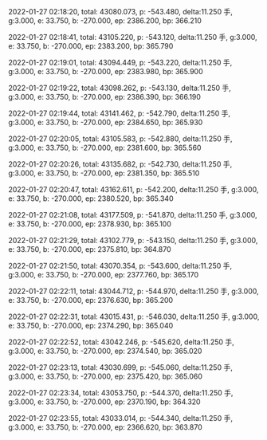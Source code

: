 2022-01-27 02:18:20, total: 43080.073, p: -543.480, delta:11.250 手, g:3.000, e: 33.750, b: -270.000, ep: 2386.200, bp: 366.210

2022-01-27 02:18:41, total: 43105.220, p: -543.120, delta:11.250 手, g:3.000, e: 33.750, b: -270.000, ep: 2383.200, bp: 365.790

2022-01-27 02:19:01, total: 43094.449, p: -543.220, delta:11.250 手, g:3.000, e: 33.750, b: -270.000, ep: 2383.980, bp: 365.900

2022-01-27 02:19:22, total: 43098.262, p: -543.130, delta:11.250 手, g:3.000, e: 33.750, b: -270.000, ep: 2386.390, bp: 366.190

2022-01-27 02:19:44, total: 43141.462, p: -542.790, delta:11.250 手, g:3.000, e: 33.750, b: -270.000, ep: 2384.650, bp: 365.930

2022-01-27 02:20:05, total: 43105.583, p: -542.880, delta:11.250 手, g:3.000, e: 33.750, b: -270.000, ep: 2381.600, bp: 365.560

2022-01-27 02:20:26, total: 43135.682, p: -542.730, delta:11.250 手, g:3.000, e: 33.750, b: -270.000, ep: 2381.350, bp: 365.510

2022-01-27 02:20:47, total: 43162.611, p: -542.200, delta:11.250 手, g:3.000, e: 33.750, b: -270.000, ep: 2380.520, bp: 365.340

2022-01-27 02:21:08, total: 43177.509, p: -541.870, delta:11.250 手, g:3.000, e: 33.750, b: -270.000, ep: 2378.930, bp: 365.100

2022-01-27 02:21:29, total: 43102.779, p: -543.150, delta:11.250 手, g:3.000, e: 33.750, b: -270.000, ep: 2375.810, bp: 364.870

2022-01-27 02:21:50, total: 43070.354, p: -543.600, delta:11.250 手, g:3.000, e: 33.750, b: -270.000, ep: 2377.760, bp: 365.170

2022-01-27 02:22:11, total: 43044.712, p: -544.970, delta:11.250 手, g:3.000, e: 33.750, b: -270.000, ep: 2376.630, bp: 365.200

2022-01-27 02:22:31, total: 43015.431, p: -546.030, delta:11.250 手, g:3.000, e: 33.750, b: -270.000, ep: 2374.290, bp: 365.040

2022-01-27 02:22:52, total: 43042.246, p: -545.620, delta:11.250 手, g:3.000, e: 33.750, b: -270.000, ep: 2374.540, bp: 365.020

2022-01-27 02:23:13, total: 43030.699, p: -545.060, delta:11.250 手, g:3.000, e: 33.750, b: -270.000, ep: 2375.420, bp: 365.060

2022-01-27 02:23:34, total: 43053.750, p: -544.370, delta:11.250 手, g:3.000, e: 33.750, b: -270.000, ep: 2370.190, bp: 364.320

2022-01-27 02:23:55, total: 43033.014, p: -544.340, delta:11.250 手, g:3.000, e: 33.750, b: -270.000, ep: 2366.620, bp: 363.870